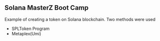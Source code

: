## Solana MasterZ Boot Camp
Example of creating a token on Solana blockchain. 
Two methods were used

 - SPLToken Program
 - Metaplex(Umi)
